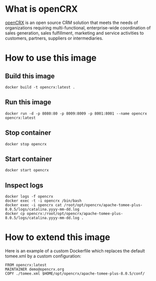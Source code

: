 # What is openCRX

[openCRX](https://www.opencrx.org) is an open source CRM solution that meets the needs of organizations requiring multi-functional, 
enterprise-wide coordination of sales generation, sales fulfillment, marketing and service activities to customers, partners,
suppliers or intermediaries.

# How to use this image

## Build this image

    docker build -t opencrx:latest .
    
## Run this image

    docker run -d -p 8080:80 -p 8009:8009 -p 8001:8001 --name opencrx opencrx:latest
    
## Stop container

    docker stop opencrx
    
## Start container

    docker start opencrx
    
## Inspect logs

    docker logs -f opencrx
    docker exec -t -i opencrx /bin/bash
    docker exec -i opencrx cat /root/opt/opencrx/apache-tomee-plus-8.0.5/logs/catalina.yyyy-mm-dd.log
    docker cp opencrx:/root/opt/opencrx/apache-tomee-plus-8.0.5/logs/catalina.yyyy-mm-dd.log .

# How to extend this image

Here is an example of a custom Dockerfile which replaces the default tomee.xml by a custom configuration:

    FROM opencrx:latest
    MAINTAINER demo@opencrx.org
    COPY ./tomee.xml $HOME/opt/opencrx/apache-tomee-plus-8.0.5/conf/

